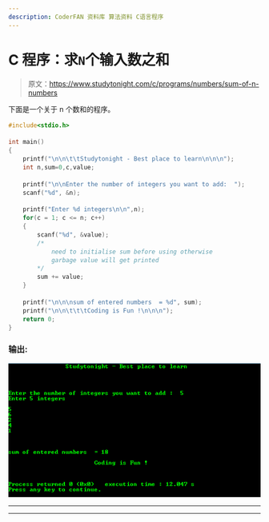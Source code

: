 ```yaml
---
description: CoderFAN 资料库 算法资料 C语言程序
---
```


# C 程序：求`N`个输入数之和

> 原文：<https://www.studytonight.com/c/programs/numbers/sum-of-n-numbers>

下面是一个关于 n 个数和的程序。

```cpp
#include<stdio.h>

int main()
{
    printf("\n\n\t\tStudytonight - Best place to learn\n\n\n");
    int n,sum=0,c,value;

    printf("\n\nEnter the number of integers you want to add:  ");
    scanf("%d", &n);

    printf("Enter %d integers\n\n",n);
    for(c = 1; c <= n; c++)
    {
        scanf("%d", &value);
        /* 
            need to initialise sum before using otherwise 
            garbage value will get printed
        */
        sum += value;
    }

    printf("\n\n\nsum of entered numbers  = %d", sum);
    printf("\n\n\t\t\tCoding is Fun !\n\n\n");
    return 0;
}
```

### 输出:

![program example to find Sum of N Numbers in C](img/3c0a0cf950266c9bddf9edc0fd7750de.png)

* * *

* * *